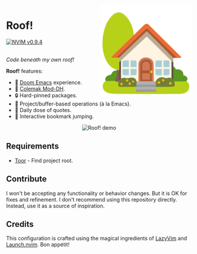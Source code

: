 <img src="docs/logo.svg" alt="Logos logo" width="250" align="right">

# Roof!

<a href="https://github.com/neovim/neovim">
    <img src="https://img.shields.io/badge/nvim-v0.9.4-blue" alt="NVIM v0.9.4" />
</a>
<br/><br/>

_Code beneath my own roof!_

**Roof!** features:

- 👾 [Doom Emacs][doom] experience.
- 🐲 [Colemak Mod-DH][colemak].
- 🔒 Hard-pinned packages.
- 🚩 Project/buffer-based operations (à la Emacs).
- 💭 Daily dose of quotes.
- 🔖 Interactive bookmark jumping.

<div align="center">
    <img src="https://github.com/azzamsa/roof/assets/17734314/16b4ec66-6abc-429a-99db-28803d21ad42"
         style="border-radius: 2%;"
         width="450"
         alt="Roof! demo"
    />
</div>

## Requirements

- [Toor](https://github.com/azzamsa/toor) - Find project root.

## Contribute

I won't be accepting any functionality or behavior changes. But it is OK for fixes and refinement.
I don't recommend using this repository directly. Instead, use it as a source of inspiration.

## Credits

This configuration is crafted using the magical ingredients of [LazyVim][lazyvim] and [Launch.nvim][launch.nvim]. Bon appétit!

[doom]: https://github.com/doomemacs/doomemacs/
[colemak]: https://github.com/wbolster/emacs-evil-colemak-basics
[lazyvim]: https://github.com/LazyVim/LazyVim/tree/77672ba3fd401b84d62a93640691acc7ee9b3157
[launch.nvim]: https://github.com/LunarVim/Launch.nvim/commit/29f420def1079a9d634c86487db4253cd24868b2

